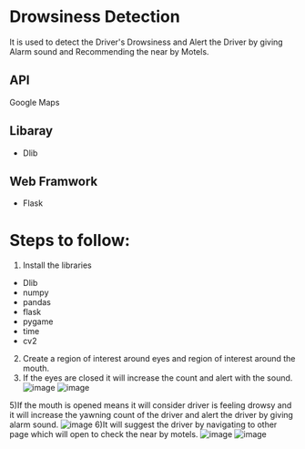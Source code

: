 # Drowsiness Detection
It is used to detect the Driver's Drowsiness and Alert the Driver by giving Alarm sound and Recommending  the near by Motels.
## API
Google Maps
## Libaray
* Dlib
## Web Framwork
* Flask
# Steps to follow:
1) Install the libraries
  * Dlib
  * numpy
  * pandas
  * flask
  * pygame
  * time
  * cv2
2) Create a region of interest around eyes and region of interest  around the mouth.
3) If the eyes are  closed it  will increase the  count and alert with  the sound.
![image](https://user-images.githubusercontent.com/67852967/223489029-a89db879-44f7-494f-b02b-7b1323510a43.png)
![image](https://user-images.githubusercontent.com/67852967/230933517-486aa2cf-5043-4004-8c83-682f8d493b94.png)


5)If  the  mouth is opened means it will consider driver is feeling drowsy and it will increase the yawning count of the driver and alert the  driver by giving  alarm sound.
![image](https://user-images.githubusercontent.com/67852967/223491528-3560cedd-bb06-407a-a8d3-191172e4a7a5.png)
6)It will suggest the driver by navigating to other page which will open  to check the near by motels.
![image](https://user-images.githubusercontent.com/67852967/223492317-ff1fd4b1-694a-4a4f-8759-47b755bedb12.png)
![image](https://user-images.githubusercontent.com/67852967/223492805-b2356c78-46d5-46b9-96b3-498823bc4602.png)







